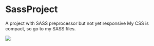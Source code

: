 # SassProject
A project with SASS preprocessor but not yet responsive
My CSS is compact, so go to my SASS files.

<img src="https://i.pinimg.com/564x/6b/b0/07/6bb0079c5fc3e894b90a6984fbad9bd8.jpg">
